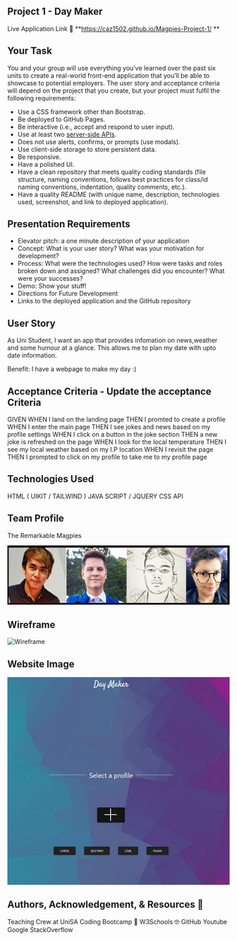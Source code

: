 ## Project 1 - Day Maker

Live Application Link 👀 **https://caz1502.github.io/Magpies-Project-1/ **

## Your Task

You and your group will use everything you’ve learned over the past six units to create a real-world front-end application that you’ll be able to showcase to potential employers. The user story and acceptance criteria will depend on the project that you create, but your project must fulfil the following requirements:

* Use a CSS framework other than Bootstrap.
* Be deployed to GitHub Pages.
* Be interactive (i.e., accept and respond to user input).
* Use at least two [server-side APIs](https://coding-boot-camp.github.io/full-stack/apis/api-resources).
* Does not use alerts, confirms, or prompts (use modals).
* Use client-side storage to store persistent data.
* Be responsive.
* Have a polished UI.
* Have a clean repository that meets quality coding standards (file structure, naming conventions, follows best practices for class/id naming conventions, indentation, quality comments, etc.).
* Have a quality README (with unique name, description, technologies used, screenshot, and link to deployed application).

## Presentation Requirements

* Elevator pitch: a one minute description of your application
* Concept: What is your user story? What was your motivation for development?
* Process: What were the technologies used? How were tasks and roles broken down and assigned? What challenges did you encounter? What were your successes?
* Demo: Show your stuff!
* Directions for Future Development
* Links to the deployed application and the GitHub repository

## User Story

As Uni Student, I want an app that provides infomation on news,weather and some humour at a glance. This allows me to plan my date with upto date information.

Benefit: I have a webpage to make my day :) 

## Acceptance Criteria - Update the acceptance Criteria

GIVEN 
WHEN I land on the landing page
THEN I promted to create a profile
WHEN I enter the main page
THEN I see jokes and news based on my profile settings
WHEN I click on a button in the joke section
THEN a new joke is refreshed on the page
WHEN I look for the local temperature
THEN I see my local weather based on my I.P location
WHEN I revisit the page
THEN I prompted to click on my profile to take me to my profile page


## Technologies Used

HTML ( UIKIT / TAILWIND )
JAVA SCRIPT / JQUERY
CSS
API

## Team Profile

The Remarkable Magpies 

![Team](./assets/images/Magpies.png )

## Wireframe

![Wireframe](./assets/Wireframe/) 

## Website Image
![Project 1](./assets/images/DeployedLanding.JPG)

## Authors, Acknowledgement, & Resources 🤝
Teaching Crew at UniSA Coding Bootcamp 🎉
W3Schools 🤓
GitHub 
Youtube
Google
StackOverflow
